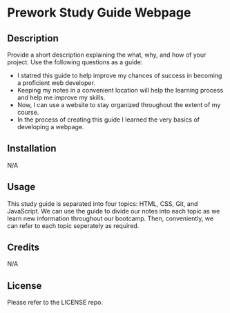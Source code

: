 # Prework Study Guide Webpage

## Description

Provide a short description explaining the what, why, and how of your project. Use the following questions as a guide:

- I statred this guide to help improve my chances of success in becoming a proficient web developer.
- Keeping my notes in a convenient location will help the learning process and help me improve my skills.
- Now, I can use a website to stay organized throughout the extent of my course.
- In the process of creating this guide I learned the very basics of developing a webpage.

## Installation

N/A

## Usage

This study guide is separated into four topics: HTML, CSS, Git, and JavaScript. We can use the guide to divide our notes into each topic as we learn new information throughout our bootcamp. Then, conveniently, we can refer to each topic seperately as required. 

## Credits

N/A

## License

Please refer to the LICENSE repo.
